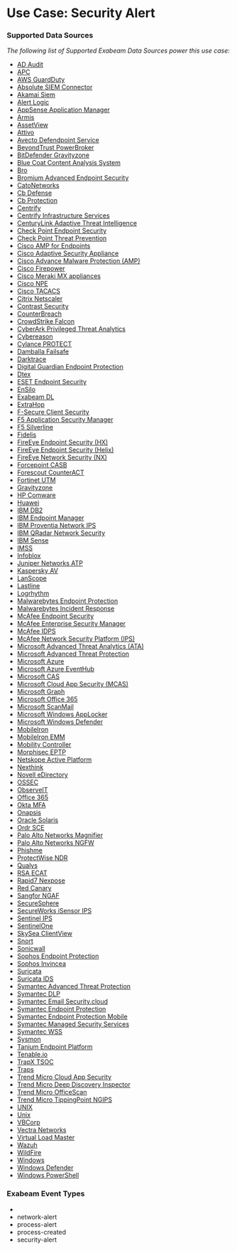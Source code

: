 Use Case: Security Alert
========================

### Supported Data Sources

_The following list of Supported Exabeam Data Sources power this use case:_

* [AD Audit](datasource_ad_audit.md)
* [APC](datasource_apc.md)
* [AWS GuardDuty](datasource_aws_guardduty.md)
* [Absolute SIEM Connector](datasource_absolute_siem_connector.md)
* [Akamai Siem](datasource_akamai_siem.md)
* [Alert Logic](datasource_alert_logic.md)
* [AppSense Application Manager](datasource_appsense_application_manager.md)
* [Armis](datasource_armis.md)
* [AssetView](datasource_assetview.md)
* [Attivo](datasource_attivo.md)
* [Avecto Defendpoint Service](datasource_avecto_defendpoint_service.md)
* [BeyondTrust PowerBroker](datasource_beyondtrust_powerbroker.md)
* [BitDefender Gravityzone](datasource_bitdefender_gravityzone.md)
* [Blue Coat Content Analysis System](datasource_blue_coat_content_analysis_system.md)
* [Bro](datasource_bro.md)
* [Bromium Advanced Endpoint Security](datasource_bromium_advanced_endpoint_security.md)
* [CatoNetworks](datasource_catonetworks.md)
* [Cb Defense](datasource_cb_defense.md)
* [Cb Protection](datasource_cb_protection.md)
* [Centrify](datasource_centrify.md)
* [Centrify Infrastructure Services](datasource_centrify_infrastructure_services.md)
* [CenturyLink Adaptive Threat Intelligence](datasource_centurylink_adaptive_threat_intelligence.md)
* [Check Point Endpoint Security](datasource_check_point_endpoint_security.md)
* [Check Point Threat Prevention](datasource_check_point_threat_prevention.md)
* [Cisco AMP for Endpoints](datasource_cisco_amp_for_endpoints.md)
* [Cisco Adaptive Security Appliance](datasource_cisco_adaptive_security_appliance.md)
* [Cisco Advance Malware Protection (AMP)](datasource_cisco_advance_malware_protection_(amp).md)
* [Cisco Firepower](datasource_cisco_firepower.md)
* [Cisco Meraki MX appliances](datasource_cisco_meraki_mx_appliances.md)
* [Cisco NPE](datasource_cisco_npe.md)
* [Cisco TACACS](datasource_cisco_tacacs.md)
* [Citrix Netscaler](datasource_citrix_netscaler.md)
* [Contrast Security](datasource_contrast_security.md)
* [CounterBreach](datasource_counterbreach.md)
* [CrowdStrike Falcon](datasource_crowdstrike_falcon.md)
* [CyberArk Privileged Threat Analytics](datasource_cyberark_privileged_threat_analytics.md)
* [Cybereason](datasource_cybereason.md)
* [Cylance PROTECT](datasource_cylance_protect.md)
* [Damballa Failsafe](datasource_damballa_failsafe.md)
* [Darktrace](datasource_darktrace.md)
* [Digital Guardian Endpoint Protection](datasource_digital_guardian_endpoint_protection.md)
* [Dtex](datasource_dtex.md)
* [ESET Endpoint Security](datasource_eset_endpoint_security.md)
* [EnSilo](datasource_ensilo.md)
* [Exabeam DL](datasource_exabeam_dl.md)
* [ExtraHop](datasource_extrahop.md)
* [F-Secure Client Security](datasource_f-secure_client_security.md)
* [F5 Application Security Manager](datasource_f5_application_security_manager.md)
* [F5 Silverline](datasource_f5_silverline.md)
* [Fidelis](datasource_fidelis.md)
* [FireEye Endpoint Security (HX)](datasource_fireeye_endpoint_security_(hx).md)
* [FireEye Endpoint Security (Helix)](datasource_fireeye_endpoint_security_(helix).md)
* [FireEye Network Security (NX)](datasource_fireeye_network_security_(nx).md)
* [Forcepoint CASB](datasource_forcepoint_casb.md)
* [Forescout CounterACT](datasource_forescout_counteract.md)
* [Fortinet UTM](datasource_fortinet_utm.md)
* [Gravityzone](datasource_gravityzone.md)
* [HP Comware](datasource_hp_comware.md)
* [Huawei](datasource_huawei.md)
* [IBM DB2](datasource_ibm_db2.md)
* [IBM Endpoint Manager](datasource_ibm_endpoint_manager.md)
* [IBM Proventia Network IPS](datasource_ibm_proventia_network_ips.md)
* [IBM QRadar Network Security](datasource_ibm_qradar_network_security.md)
* [IBM Sense](datasource_ibm_sense.md)
* [IMSS](datasource_imss.md)
* [Infoblox](datasource_infoblox.md)
* [Juniper Networks ATP](datasource_juniper_networks_atp.md)
* [Kaspersky AV](datasource_kaspersky_av.md)
* [LanScope](datasource_lanscope.md)
* [Lastline](datasource_lastline.md)
* [Logrhythm](datasource_logrhythm.md)
* [Malwarebytes Endpoint Protection](datasource_malwarebytes_endpoint_protection.md)
* [Malwarebytes Incident Response](datasource_malwarebytes_incident_response.md)
* [McAfee Endpoint Security](datasource_mcafee_endpoint_security.md)
* [McAfee Enterprise Security Manager](datasource_mcafee_enterprise_security_manager.md)
* [McAfee IDPS](datasource_mcafee_idps.md)
* [McAfee Network Security Platform (IPS)](datasource_mcafee_network_security_platform_(ips).md)
* [Microsoft Advanced Threat Analytics (ATA)](datasource_microsoft_advanced_threat_analytics_(ata).md)
* [Microsoft Advanced Threat Protection](datasource_microsoft_advanced_threat_protection.md)
* [Microsoft Azure](datasource_microsoft_azure.md)
* [Microsoft Azure EventHub](datasource_microsoft_azure_eventhub.md)
* [Microsoft CAS](datasource_microsoft_cas.md)
* [Microsoft Cloud App Security (MCAS)](datasource_microsoft_cloud_app_security_(mcas).md)
* [Microsoft Graph](datasource_microsoft_graph.md)
* [Microsoft Office 365](datasource_microsoft_office_365.md)
* [Microsoft ScanMail](datasource_microsoft_scanmail.md)
* [Microsoft Windows AppLocker](datasource_microsoft_windows_applocker.md)
* [Microsoft Windows Defender](datasource_microsoft_windows_defender.md)
* [MobileIron](datasource_mobileiron.md)
* [MobileIron EMM](datasource_mobileiron_emm.md)
* [Mobility Controller](datasource_mobility_controller.md)
* [Morphisec EPTP](datasource_morphisec_eptp.md)
* [Netskope Active Platform](datasource_netskope_active_platform.md)
* [Nexthink](datasource_nexthink.md)
* [Novell eDirectory](datasource_novell_edirectory.md)
* [OSSEC](datasource_ossec.md)
* [ObserveIT](datasource_observeit.md)
* [Office 365](datasource_office_365.md)
* [Okta MFA](datasource_okta_mfa.md)
* [Onapsis](datasource_onapsis.md)
* [Oracle Solaris](datasource_oracle_solaris.md)
* [Ordr SCE](datasource_ordr_sce.md)
* [Palo Alto Networks Magnifier](datasource_palo_alto_networks_magnifier.md)
* [Palo Alto Networks NGFW](datasource_palo_alto_networks_ngfw.md)
* [Phishme](datasource_phishme.md)
* [ProtectWise NDR](datasource_protectwise_ndr.md)
* [Qualys](datasource_qualys.md)
* [RSA ECAT](datasource_rsa_ecat.md)
* [Rapid7 Nexpose](datasource_rapid7_nexpose.md)
* [Red Canary](datasource_red_canary.md)
* [Sangfor NGAF](datasource_sangfor_ngaf.md)
* [SecureSphere](datasource_securesphere.md)
* [SecureWorks iSensor IPS](datasource_secureworks_isensor_ips.md)
* [Sentinel IPS](datasource_sentinel_ips.md)
* [SentinelOne](datasource_sentinelone.md)
* [SkySea ClientView](datasource_skysea_clientview.md)
* [Snort](datasource_snort.md)
* [Sonicwall](datasource_sonicwall.md)
* [Sophos Endpoint Protection](datasource_sophos_endpoint_protection.md)
* [Sophos Invincea](datasource_sophos_invincea.md)
* [Suricata](datasource_suricata.md)
* [Suricata IDS](datasource_suricata_ids.md)
* [Symantec Advanced Threat Protection](datasource_symantec_advanced_threat_protection.md)
* [Symantec DLP](datasource_symantec_dlp.md)
* [Symantec Email Security.cloud](datasource_symantec_email_security.cloud.md)
* [Symantec Endpoint Protection](datasource_symantec_endpoint_protection.md)
* [Symantec Endpoint Protection Mobile](datasource_symantec_endpoint_protection_mobile.md)
* [Symantec Managed Security Services](datasource_symantec_managed_security_services.md)
* [Symantec WSS](datasource_symantec_wss.md)
* [Sysmon](datasource_sysmon.md)
* [Tanium Endpoint Platform](datasource_tanium_endpoint_platform.md)
* [Tenable.io](datasource_tenable.io.md)
* [TrapX TSOC](datasource_trapx_tsoc.md)
* [Traps](datasource_traps.md)
* [Trend Micro Cloud App Security](datasource_trend_micro_cloud_app_security.md)
* [Trend Micro Deep Discovery Inspector](datasource_trend_micro_deep_discovery_inspector.md)
* [Trend Micro OfficeScan](datasource_trend_micro_officescan.md)
* [Trend Micro TippingPoint NGIPS](datasource_trend_micro_tippingpoint_ngips.md)
* [UNIX](datasource_unix.md)
* [Unix](datasource_unix.md)
* [VBCorp](datasource_vbcorp.md)
* [Vectra Networks](datasource_vectra_networks.md)
* [Virtual Load Master](datasource_virtual_load_master.md)
* [Wazuh](datasource_wazuh.md)
* [WildFire](datasource_wildfire.md)
* [Windows](datasource_windows.md)
* [Windows Defender](datasource_windows_defender.md)
* [Windows PowerShell](datasource_windows_powershell.md)


### Exabeam Event Types

- 
- network-alert
- process-alert
- process-created
- security-alert
